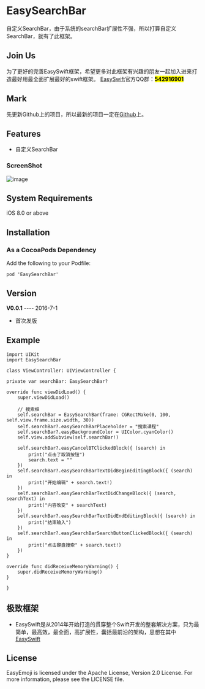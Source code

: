 # EasySearchBar
自定义SearchBar，由于系统的searchBar扩展性不强，所以打算自定义SearchBar，就有了此框架。


## Join Us 
为了更好的完善EasySwift框架，希望更多对此框架有兴趣的朋友一起加入进来打造最好用最全面扩展最好的swift框架。
[EasySwift](https://github.com/stubbornnessness/EasySwift)官方QQ群：<mark>**542916901**</mark>

## Mark
先更新Github上的项目，所以最新的项目一定在[Github](https://github.com/stubbornnessness)上。

## Features
* 自定义SearchBar

### ScreenShot
![image](https://github.com/stubbornnessness/EasySearchBar/blob/master/TestEasySearchBar/EasyDropDownMenuTest/demo.gif)

## System Requirements
iOS 8.0 or above

## Installation
### As a CocoaPods Dependency
Add the following to your Podfile:

	pod 'EasySearchBar'
	
## Version
**V0.0.1** ---- 2016-7-1

* 首次发版
	
## Example
	import UIKit
	import EasySearchBar

	class ViewController: UIViewController {

    private var searchBar: EasySearchBar?

    override func viewDidLoad() {
        super.viewDidLoad()

        // 搜索框
        self.searchBar = EasySearchBar(frame: CGRectMake(0, 100, self.view.frame.size.width, 30))
        self.searchBar?.easySearchBarPlaceholder = "搜索课程"
        self.searchBar?.easyBackgroundColor = UIColor.cyanColor()
        self.view.addSubview(self.searchBar!)

        self.searchBar?.easyCancelBTClickedBlock({ (search) in
            print("点击了取消按钮")
            search.text = ""
        })
        self.searchBar?.easySearchBarTextDidBeginEditingBlock({ (search) in
            print("开始编辑" + search.text!)
        })
        self.searchBar?.easySearchBarTextDidChangeBlock({ (search, searchText) in
            print("内容改变" + searchText)
        })
        self.searchBar?.easySearchBarTextDidEndEditingBlock({ (search) in
            print("结束输入")
        })
        self.searchBar?.easySearchBarSearchButtonClickedBlock({ (search) in
            print("点击键盘搜索" + search.text!)
        })
    }

    override func didReceiveMemoryWarning() {
        super.didReceiveMemoryWarning()
    }

	}

    
## 极致框架
* EasySwift是从2014年开始打造的贯穿整个Swift开发的整套解决方案，只为最简单，最高效，最全面，高扩展性，囊括最前沿的架构，思想在其中[EasySwift](https://github.com/stubbornnessness/EasySwift)

## License
EasyEmoji is licensed under the Apache License, Version 2.0 License. For more information, please see the LICENSE file.
